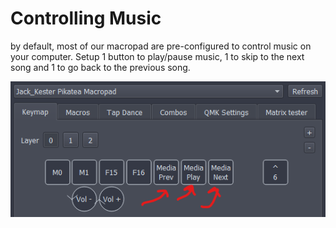 # Controlling Music
by default, most of our macropad are pre-configured to control music on your computer. Setup 1 button to play/pause music, 1 to skip to the next song and 1 to go back to the previous song. 

![img](/assets/ExtraTipsAndTricks/music.png)
